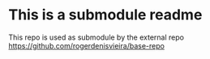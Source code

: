 # This is a submodule readme

This repo is used as submodule by the external repo https://github.com/rogerdenisvieira/base-repo